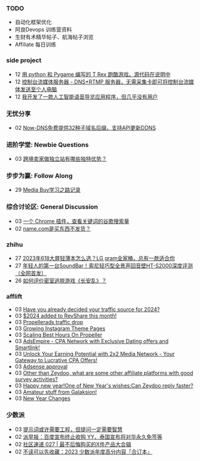 ### TODO
-  自动化框架优化
-  阿良Devops 训练营资料
-  生财有术精华帖子、航海帖子浏览
-  Affiliate 每日训练

### side project
<!-- sideproject:START -->
-  12 [用 python 和 Pygame 编写的 T Rex 跑酷游戏。源代码在说明中](https://www.youtube.com/watch?v=pZySIXSelCA)
-  12 [控制台流媒体服务器 - DNS+RTMP 服务器，无需采集卡即可将控制台流媒体发送至个人电脑](https://github.com/Aioros/console-streaming-server)
-  12 [我开发了一款人工智能语音导览应用程序，但几乎没有用户](https://www.reddit.com/r/SideProject/comments/18gpp0e/ive_built_an_ai_audio_tour_app_but_have_almost_no/)<!-- sideproject:END -->


### 无忧分享
<!-- ruyo:START -->
-  02 [Now-DNS免费提供32种子域名后缀，支持API更新DDNS](https://51.ruyo.net/18589.html)<!-- ruyo:END -->

### 进阶学堂: Newbie Questions
<!-- advertcn1:START -->
-  03 [跨境卖家做独立站有哪些独特优势？](https://www.advertcn.com/thread-113530-1-1.html)<!-- advertcn1:END -->

### 步步为赢: Follow Along
<!-- advertcn2:START -->
-  29 [Media Buy学习之路记录](https://www.advertcn.com/thread-113493-1-1.html)<!-- advertcn2:END -->

### 综合讨论区: General Discussion
<!-- advertcn3:START -->
-  03 [一个 Chrome 插件，查看关键词的谷歌搜索量](https://www.advertcn.com/thread-113533-1-1.html)
-  02 [name.com是买东西不发货？](https://www.advertcn.com/thread-113527-1-1.html)<!-- advertcn3:END -->


### zhihu
<!-- zhihu:START -->
-  27 [2023年618大屏轻薄本怎么选？LG gram全家桶，总有一款适合你](http://zhuanlan.zhihu.com/p/632641888?utm_campaign=rss&utm_medium=rss&utm_source=rss&utm_content=title)
-  27 [年轻人的第一台SoundBar！索尼轻巧型全景声回音壁HT-S2000深度评测（全网首发）](http://zhuanlan.zhihu.com/p/630990296?utm_campaign=rss&utm_medium=rss&utm_source=rss&utm_content=title)
-  26 [如何评价密室逃脱游戏《长安乱》？](http://www.zhihu.com/question/563950552/answer/3045961312?utm_campaign=rss&utm_medium=rss&utm_source=rss&utm_content=title)<!-- zhihu:END -->

### afflift
<!-- afflift:START -->
-  03 [Have you already decided your traffic source for 2024?](https://afflift.com/f/threads/have-you-already-decided-your-traffic-source-for-2024.12407/)
-  03 [$2024 added to RevShare this month!](https://afflift.com/f/threads/2024-added-to-revshare-this-month.12403/)
-  03 [Propellerads traffic drop](https://afflift.com/f/threads/propellerads-traffic-drop.12404/)
-  03 [Growing Instagram Theme Pages](https://afflift.com/f/threads/growing-instagram-theme-pages.12406/)
-  03 [Scaling Best Hours On Propeller](https://afflift.com/f/threads/scaling-best-hours-on-propeller.12405/)
-  03 [AdsEmpire - CPA Network with Exclusive Dating offers and Smartlink!](https://afflift.com/f/threads/adsempire-cpa-network-with-exclusive-dating-offers-and-smartlink.6820/)
-  03 [Unlock Your Earning Potential with 2x2 Media Network - Your Gateway to Lucrative CPA Offers!](https://afflift.com/f/threads/unlock-your-earning-potential-with-2x2-media-network-your-gateway-to-lucrative-cpa-offers.12303/)
-  03 [Adsense approval](https://afflift.com/f/threads/adsense-approval.12340/)
-  03 [Other than Zeydoo, what are some other affiliate platforms with good survey activities?](https://afflift.com/f/threads/other-than-zeydoo-what-are-some-other-affiliate-platforms-with-good-survey-activities.12398/)
-  03 [Happy new year!One of New Year&#39;s wishes:Can Zeydoo reply faster?](https://afflift.com/f/threads/happy-new-year-one-of-new-years-wishes-can-zeydoo-reply-faster.12399/)
-  03 [Amateur stuff from Galaksion!](https://afflift.com/f/threads/amateur-stuff-from-galaksion.12400/)
-  03 [New Year Changes](https://afflift.com/f/threads/new-year-changes.12394/)<!-- afflift:END -->

### 少数派
<!-- sspai:START -->
-  03 [提示词或许需要工程，但提问一定需要智慧](https://sspai.com/post/85484)
-  02 [派早报：百度宣布终止收购 YY、泰国宣布将对华永久免签等](https://sspai.com/post/85537)
-  02 [社区速递 027 | 最不后悔购买的X件产品大合辑](https://sspai.com/post/85528)
-  02 [不读可以先收藏：2023 少数派年度高分内容「合订本」](https://sspai.com/post/85521)<!-- sspai:END -->
